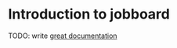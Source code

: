 # Introduction to jobboard

TODO: write [great documentation](http://jacobian.org/writing/great-documentation/what-to-write/)
